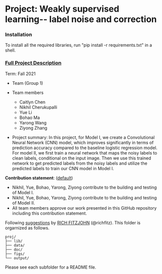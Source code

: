 # Project: Weakly supervised learning-- label noise and correction

### Installation
To install all the required libraries, run "pip install -r requirements.txt" in a shell.


### [Full Project Description](doc/project3_desc.md)
Term: Fall 2021

+ Team (Group 1)
+ Team members
	+ Caitlyn Chen
	+ Nikhil Cherukupalli
	+ Yue Li
	+ Bohao Ma
	+ Yarong Wang
	+ Ziyong Zhang

+ Project summary: In this project, for Model I, we create a Convolutional Neural Network (CNN) model, which improves significantly in terms of prediction accuracy compared to the baseline logistic regression model. For model II, we first train a neural network that maps the noisy labels to clean labels, conditional on the input image. Then we use this trained network to get predicted labels from the noisy labels and utilize the predicted labels to train our CNN model in Model I.
	
**Contribution statement**: ([default](doc/a_note_on_contributions.md))
+ Nikhil, Yue, Bohao, Yarong, Ziyong contribute to the building and testing of Model I.
+ Nikhil, Yue, Bohao, Yarong, Ziyong contribute to the building and testing of Model II.
+ All team members approve our work presented in this GitHub repository including this contribution statement.

Following [suggestions](http://nicercode.github.io/blog/2013-04-05-projects/) by [RICH FITZJOHN](http://nicercode.github.io/about/#Team) (@richfitz). This folder is orgarnized as follows.

```
proj/
├── lib/
├── data/
├── doc/
├── figs/
└── output/
```

Please see each subfolder for a README file.

